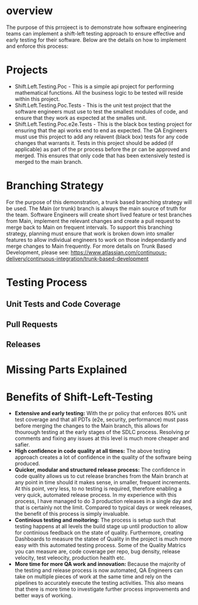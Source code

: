 # overview
The purpose of this prrojeect is to demonstrate how software engineering teams can implement a shift-left testing approach to ensure effective and early testing for their software. Below are the details on how to implement and enforce this process:

# Projects
* Shift.Left.Testing.Poc - This is a simple api project for performing mathematical functions. All the business logic to be tested will reside within this project.
* Shift.Left.Testing.Poc.Tests - This is the unit test project that the software engineers must use to test the smallest modules of code, and ensure that they work as expected at the smalles unit.
* Shift.Left.Testing.Poc.e2e.Tests - This is the black box testing project for ensuring that the api works end to end as expected. The QA Engineers must use this project to add any relavent (black box) tests for any code changes that warrants it. Tests in this project should be added (if applicable) as part of the pr process before the pr can be approved and merged. This ensures that only code that has been extensively tested is merged to the main branch.

# Branching Strategy
For the purpose of this demonstration, a trunk based branching strategy will be used. The Main (or trunk) branch is always the main source of truth for the team. Software Engineers will create short lived feature or test branches from Main, implement the relevant changes and create a pull request to merge back to Main on frequent intervals. To support this branching strategy, planning must ensure that work is broken down into smaller features to allow individual engineers to work on those independantly and merge changes to Main frequently. For more details on Trunk Based Development, please see: https://www.atlassian.com/continuous-delivery/continuous-integration/trunk-based-development

# Testing Process

## Unit Tests and Code Coverage

## Pull Requests

## Releases

# Missing Parts Explained

# Benefits of Shift-Left-Testing
* **Extensive and early testing:** With the pr policy that enforces 80% unit test coverage and that all PDTs (e2e, security, performance) must pass before merging the changes to the Main branch, this allows for thourough testing at the early stages of the SDLC process. Resolving pr comments and fixing any issues at this level is much more cheaper and safier.
* **High confidence in code quality at all times:** The above testing approach creates a lot of confidence in the quality of the software being produced.
* **Quicker, modular and structured release process:** The confidence in code quality allows us to cut release branches from the Main branch at any point in time should it makes sense, in smaller, frequent increments. At this point, very less, to no testing is required, therefore enabling a very quick, automated release process. In my experience with this process, I have managed to do 3 production releases in a single day and that is certainly not the limit. Compared to typical days or week releases, the benefit of this process is simply invaluable.
* **Continious testing and moitoring:** The process is setup such that testing happens at all levels the build stage up until production to allow for continious feedback on the state of quality. Furthermore, creating Dashboards to measure the statee of Quality in the project is much more easy with this automated testing process. Some of the Quality Matrics you can measure are, code coverage per repo, bug density, release velocity, test veleocity, production health etc.
* **More time for more QA work and innovation:** Because the majority of the testing and release process is now automated, QA Engineers can take on multiple pieces of work at the same time and rely on the pipelines to accurately execute the testing activities. This also means that there is more time to investigate further process improvements and better ways of working.

